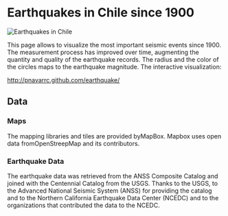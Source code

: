 # Earthquakes in Chile since 1900

![Earthquakes in Chile](https://github.com/pnavarrc/earthquake/raw/develop/img/screenshot.png)

This page allows to visualize the most important seismic events since 1900. The measurement process has improved over time, augmenting the quantity and quality of the earthquake records. The radius and the color of the circles maps to the earthquake magnitude. The interactive visualization:

http://pnavarrc.github.com/earthquake/

## Data

### Maps

The mapping libraries and tiles are provided byMapBox. Mapbox uses open data fromOpenStreepMap and its contributors.

### Earthquake Data

The earthquake data was retrieved from the ANSS Composite Catalog and joined with the Centennial Catalog from the USGS. Thanks to the USGS, to the  Advanced National Seismic System (ANSS) for providing the catalog and to the Northern California Earthquake Data Center (NCEDC) and to the organizations that contributed the data to the NCEDC.

